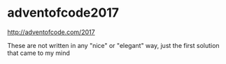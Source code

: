 # adventofcode2017

http://adventofcode.com/2017

These are not written in any "nice" or "elegant" way, just the first solution that came to my mind